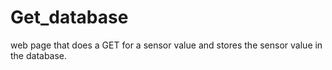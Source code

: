 # Get_database
web page that does a GET for a sensor value and stores the sensor value in the database.
